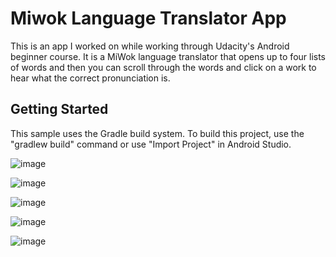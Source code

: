 Miwok Language Translator App
===================================

This is an app I worked on while working through Udacity's Android beginner course. It is a MiWok language translator that opens up to four lists of words and then you can scroll through the words and click on a work to hear what the correct pronunciation is.

Getting Started
---------------

This sample uses the Gradle build system. To build this project, use the
"gradlew build" command or use "Import Project" in Android Studio.

![image](https://user-images.githubusercontent.com/4000619/68557547-2a0b8600-0404-11ea-8631-1e6e1fc24c28.png)

![image](https://user-images.githubusercontent.com/4000619/68557565-3859a200-0404-11ea-8686-2a907128d8e5.png)

![image](https://user-images.githubusercontent.com/4000619/68557584-490a1800-0404-11ea-9760-12cfe4af00b3.png)

![image](https://user-images.githubusercontent.com/4000619/68557598-58896100-0404-11ea-849b-06b57e85b2b8.png)

![image](https://user-images.githubusercontent.com/4000619/68557616-663ee680-0404-11ea-8623-26b529d0d4b8.png)

